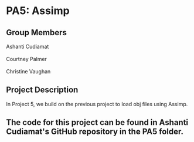 # PA5: Assimp

## Group Members
Ashanti Cudiamat<br/><br/>
Courtney Palmer<br/><br/>
Christine Vaughan

## Project Description
In Project 5, we build on the previous project to load obj files using Assimp.

## The code for this project can be found in Ashanti Cudiamat's GitHub repository in the PA5 folder.

